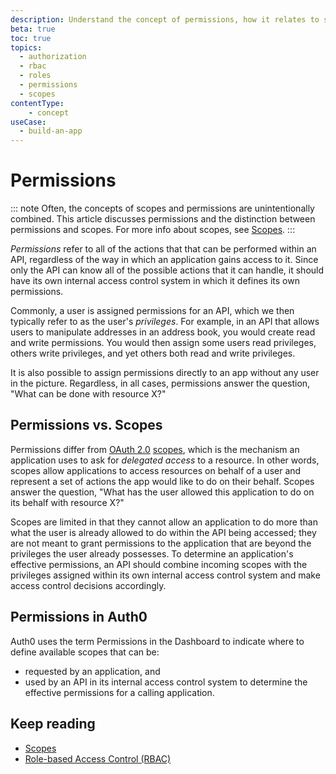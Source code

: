 ```yaml
---
description: Understand the concept of permissions, how it relates to scopes, and how both apply to the role-based access control model used in Auth0.
beta: true
toc: true
topics:
  - authorization
  - rbac
  - roles
  - permissions
  - scopes
contentType: 
    - concept
useCase:
  - build-an-app
---
```

# Permissions

::: note
Often, the concepts of scopes and permissions are unintentionally combined. This article discusses permissions and the distinction between permissions and scopes. For more info about scopes, see [Scopes](/scopes).
:::

_Permissions_ refer to all of the actions that that can be performed within an API, regardless of the way in which an application gains access to it. Since only the API can know all of the possible actions that it can handle, it should have its own internal access control system in which it defines its own permissions.

Commonly, a user is assigned permissions for an API, which we then typically refer to as the user's _privileges_. For example, in an API that allows users to manipulate addresses in an address book, you would create read and write permissions. You would then assign some users read privileges, others write privileges, and yet others both read and write privileges. 

It is also possible to assign permissions directly to an app without any user in the picture. Regardless, in all cases, permissions answer the question, "What can be done with resource X?"

## Permissions vs. Scopes

Permissions differ from [OAuth 2.0](/protocols/oauth2) [scopes](/scopes), which is the mechanism an application uses to ask for _delegated access_ to a resource. In other words, scopes allow applications to access resources on behalf of a user and represent a set of actions the app would like to do on their behalf. Scopes answer the question, "What has the user allowed this application to do on its behalf with resource X?" 

Scopes are limited in that they cannot allow an application to do more than what the user is already allowed to do within the API being accessed; they are not meant to grant permissions to the application that are beyond the privileges the user already possesses. To determine an application's effective permissions, an API should combine incoming scopes with the privileges assigned within its own internal access control system and make access control decisions accordingly.

## Permissions in Auth0

Auth0 uses the term Permissions in the Dashboard to indicate where to define available scopes that can be: 

* requested by an application, and
* used by an API in its internal access control system to determine the effective permissions for a calling application.

## Keep reading

- [Scopes](/scopes)
- [Role-based Access Control (RBAC)](/authorization/concepts/rbac)

